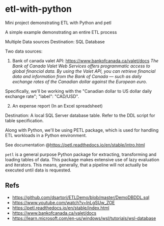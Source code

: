 # etl-with-python
Mini project demonstrating ETL with Python and petl

A simple example demonstrating an entire ETL process

Multiple Data sources
Destination: SQL Database

Two data sources: 
1. Bank of canada valet API: https://www.bankofcanada.ca/valet/docs
_The Bank of Canada Valet Web Services offers programmatic access to global financial data. By using the Valet API, you can retrieve financial data and information from the Bank of Canada — such as daily exchange rates of the Canadian dollar against the European euro._

Specifically, we'll be working with the "Canadian dollar to US dollar daily exchange rate"; "label": "CAD/USD".

2. An expense report (In an Excel spreadsheet)

Destination:
A local SQL Server database table. Refer to the DDL script for table specification. 


Along with Python, we'll be using PETL package, which is used for handling ETL workloads in a Python environment. 

See documentation @https://petl.readthedocs.io/en/stable/intro.html

`petl` is a general purpose Python package for extracting, transforming and loading tables of data.
This package makes extensive use of lazy evaluation and iterators. This means, generally, that a pipeline will not actually be executed until data is requested.

## Refs
- https://github.com/dsartori/ETLDemo/blob/master/DemoDBDDL.sql
- https://www.youtube.com/watch?v=InLgSUw_ZOE
- https://petl.readthedocs.io/en/stable/index.html
- https://www.bankofcanada.ca/valet/docs
- https://learn.microsoft.com/en-us/windows/wsl/tutorials/wsl-database
